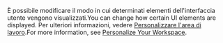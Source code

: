 <span data-ttu-id="869ee-101">È possibile modificare il modo in cui determinati elementi dell'interfaccia utente vengono visualizzati.</span><span class="sxs-lookup"><span data-stu-id="869ee-101">You can change how certain UI elements are displayed.</span></span> <span data-ttu-id="869ee-102">Per ulteriori informazioni, vedere [Personalizzare l'area di lavoro](../ui-personalization-user.md).</span><span class="sxs-lookup"><span data-stu-id="869ee-102">For more information, see [Personalize Your Workspace](../ui-personalization-user.md).</span></span>
